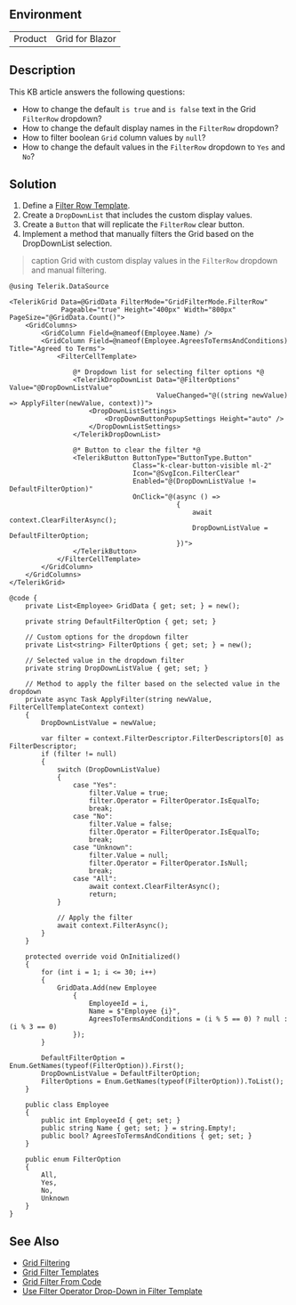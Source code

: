 
## Environment

<table>
<tbody>
<tr>
<td>Product</td>
<td>Grid for Blazor</td>
</tr>
</tbody>
</table>

## Description

This KB article answers the following questions:

* How to change the default `is true` and `is false` text in the Grid `FilterRow` dropdown?
* How to change the default display names in the `FilterRow` dropdown?
* How to filter boolean `Grid` column values by `null`?
* How to change the default values in the `FilterRow` dropdown to `Yes` and `No`?

## Solution

1. Define a [Filter Row Template](slug:grid-templates-filter#filter-row-template).
1. Create a `DropDownList` that includes the custom display values.
1. Create a `Button` that will replicate the `FilterRow` clear button.
1. Implement a method that manually filters the Grid based on the DropDownList selection.

>caption Grid with custom display values in the `FilterRow` dropdown and manual filtering.

````RAZOR
@using Telerik.DataSource

<TelerikGrid Data=@GridData FilterMode="GridFilterMode.FilterRow"
             Pageable="true" Height="400px" Width="800px" PageSize="@GridData.Count()">
    <GridColumns>
        <GridColumn Field=@nameof(Employee.Name) />
        <GridColumn Field=@nameof(Employee.AgreesToTermsAndConditions) Title="Agreed to Terms">
            <FilterCellTemplate>

                @* Dropdown list for selecting filter options *@
                <TelerikDropDownList Data="@FilterOptions" Value="@DropDownListValue"
                                     ValueChanged="@((string newValue) => ApplyFilter(newValue, context))">
                    <DropDownListSettings>
                        <DropDownButtonPopupSettings Height="auto" />
                    </DropDownListSettings>
                </TelerikDropDownList>

                @* Button to clear the filter *@
                <TelerikButton ButtonType="ButtonType.Button"
                               Class="k-clear-button-visible ml-2"
                               Icon="@SvgIcon.FilterClear"
                               Enabled="@(DropDownListValue != DefaultFilterOption)"
                               OnClick="@(async () =>
                                          {
                                              await context.ClearFilterAsync();
                                              DropDownListValue = DefaultFilterOption;
                                          })">
                </TelerikButton>
            </FilterCellTemplate>
        </GridColumn>
    </GridColumns>
</TelerikGrid>

@code {
    private List<Employee> GridData { get; set; } = new();

    private string DefaultFilterOption { get; set; }

    // Custom options for the dropdown filter
    private List<string> FilterOptions { get; set; } = new();

    // Selected value in the dropdown filter
    private string DropDownListValue { get; set; }

    // Method to apply the filter based on the selected value in the dropdown
    private async Task ApplyFilter(string newValue, FilterCellTemplateContext context)
    {
        DropDownListValue = newValue;

        var filter = context.FilterDescriptor.FilterDescriptors[0] as FilterDescriptor;
        if (filter != null)
        {
            switch (DropDownListValue)
            {
                case "Yes":
                    filter.Value = true;
                    filter.Operator = FilterOperator.IsEqualTo;
                    break;
                case "No":
                    filter.Value = false;
                    filter.Operator = FilterOperator.IsEqualTo;
                    break;
                case "Unknown":
                    filter.Value = null;
                    filter.Operator = FilterOperator.IsNull;
                    break;
                case "All":
                    await context.ClearFilterAsync();
                    return;
            }

            // Apply the filter
            await context.FilterAsync();
        }
    }

    protected override void OnInitialized()
    {
        for (int i = 1; i <= 30; i++)
        {
            GridData.Add(new Employee
                {
                    EmployeeId = i,
                    Name = $"Employee {i}",
                    AgreesToTermsAndConditions = (i % 5 == 0) ? null : (i % 3 == 0)
                });
        }

        DefaultFilterOption = Enum.GetNames(typeof(FilterOption)).First();
        DropDownListValue = DefaultFilterOption;
        FilterOptions = Enum.GetNames(typeof(FilterOption)).ToList();
    }

    public class Employee
    {
        public int EmployeeId { get; set; }
        public string Name { get; set; } = string.Empty!;
        public bool? AgreesToTermsAndConditions { get; set; }
    }

    public enum FilterOption
    {
        All,
        Yes,
        No,
        Unknown
    }
}
````

## See Also

* [Grid Filtering](slug:components/grid/filtering)
* [Grid Filter Templates](slug:grid-templates-filter)
* [Grid Filter From Code](slug:grid-filter-row#filter-from-code)
* [Use Filter Operator Drop-Down in Filter Template](slug:grid-kb-filter-operator-dropdown)
